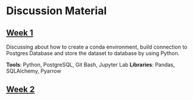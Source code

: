 # Discussion Material

## [Week 1]()
Discussing about how to create a conda environment, build connection to Postgres Database and store the dataset to database by using Python.

**Tools**: Python, PostgreSQL, Git Bash, Jupyter Lab
**Libraries**: Pandas, SQLAlchemy, Pyarrow

## [Week 2]()
